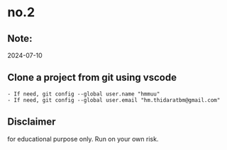 # no.2

## Note:
2024-07-10

## Clone a project from git using vscode
    - If need, git config --global user.name "hmmuu"
    - If need, git config --global user.email "hm.thidaratbm@gmail.com"

## Disclaimer
for educational purpose only. Run on your own risk.
